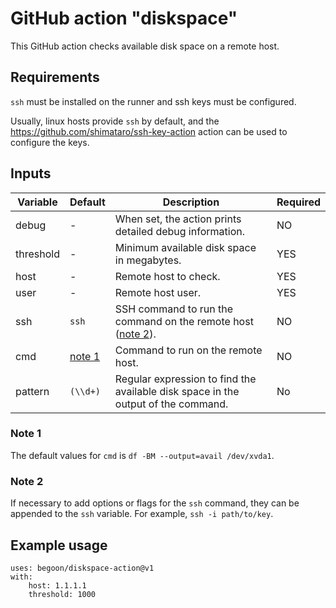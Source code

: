 # GitHub action "diskspace"

This GitHub action checks available disk space on a remote host.

## Requirements

`ssh` must be installed on the runner and ssh keys must be configured.

Usually, linux hosts provide `ssh` by default, and the
<https://github.com/shimataro/ssh-key-action> action can be used to configure
the keys.

## Inputs

| Variable | Default |Description | Required |
| --- | --- | --- | --- |
| debug | - | When set, the action prints detailed debug information. | NO |
| threshold | - | Minimum available disk space in megabytes. | YES |
| host | - | Remote host to check. | YES |
| user | - | Remote host user. | YES |
| ssh | `ssh` | SSH command to run the command on the remote host ([note 2](#note-2)). | NO |
| cmd | [note 1](#note-1) | Command to run on the remote host. | NO |
| pattern | `(\\d+)` | Regular expression to find the available disk space in the output of the command. | No |

### Note 1

The default values for `cmd` is `df -BM --output=avail /dev/xvda1`.

### Note 2

If necessary to add options or flags for the `ssh` command, they can be appended
to the `ssh` variable. For example, `ssh -i path/to/key`.

## Example usage

    uses: begoon/diskspace-action@v1
    with:
        host: 1.1.1.1
        threshold: 1000
